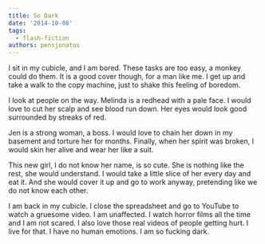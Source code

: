```yaml
---
title: So Dark
date: '2014-10-08'
tags:
  - flash-fiction
authors: pensjonatus
---
```


I sit in my cubicle, and I am bored. These tasks are too easy, a monkey could do
them. It is a good cover though, for a man like me. I get up and take a walk to
the copy machine, just to shake this feeling of boredom.

<!-- truncate -->

I look at people on the way. Melinda is a redhead with a pale face. I would love
to cut her scalp and see blood run down. Her eyes would look good surrounded by
streaks of red.

Jen is a strong woman, a boss. I would love to chain her down in my basement and
torture her for months. Finally, when her spirit was broken, I would skin her
alive and wear her like a suit.

This new girl, I do not know her name, is so cute. She is nothing like the rest,
she would understand. I would take a little slice of her every day and eat it.
And she would cover it up and go to work anyway, pretending like we do not know
each other.

I am back in my cubicle. I close the spreadsheet and go to YouTube to watch a
gruesome video. I am unaffected. I watch horror films all the time and I am not
scared. I also love those real videos of people getting hurt. I live for that. I
have no human emotions. I am so fucking dark.
